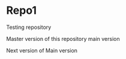 Repo1
=====

Testing repository



Master version of this repository
main version

Next version of Main version
